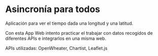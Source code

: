 # Asincronía para todos

Aplicación para ver el tiempo dada una longitud y una latitud.

Con esta App Web intento practicar el trabajar con datos recogidos de diferentes APIs e integrarlos en una misma web.

APIs utilizadas: OpenWheater, Chartist, Leaflet.js